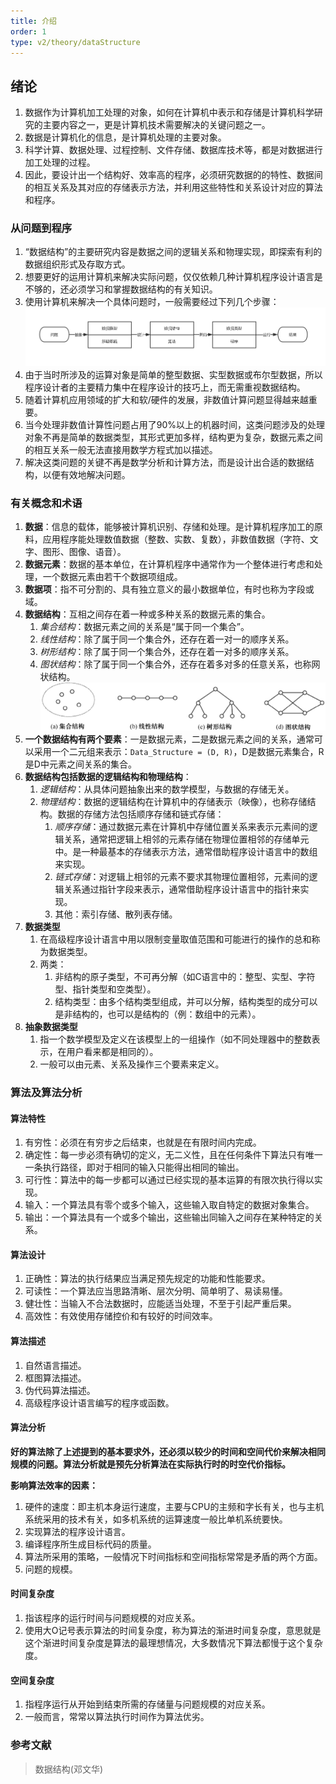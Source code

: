 ```yaml
---
title: 介绍
order: 1
type: v2/theory/dataStructure
---
```


## 绪论

1. 数据作为计算机加工处理的对象，如何在计算机中表示和存储是计算机科学研究的主要内容之一，更是计算机技术需要解决的关键问题之一。
2. 数据是计算机化的信息，是计算机处理的主要对象。
3. 科学计算、数据处理、过程控制、文件存储、数据库技术等，都是对数据进行加工处理的过程。
4. 因此，要设计出一个结构好、效率高的程序，必须研究数据的的特性、数据间的相互关系及其对应的存储表示方法，并利用这些特性和关系设计对应的算法和程序。

### 从问题到程序

1. “数据结构”的主要研究内容是数据之间的逻辑关系和物理实现，即探索有利的数据组织形式及存取方式。
2. 想要更好的运用计算机来解决实际问题，仅仅依赖几种计算机程序设计语言是不够的，还必须学习和掌握数据结构的有关知识。
3. 使用计算机来解决一个具体问题时，一般需要经过下列几个步骤：
![question2result](./images/question2result.png)
4. 由于当时所涉及的运算对象是简单的整型数据、实型数据或布尔型数据，所以程序设计者的主要精力集中在程序设计的技巧上，而无需重视数据结构。
5. 随着计算机应用领域的扩大和软/硬件的发展，非数值计算问题显得越来越重要。
6. 当今处理非数值计算性问题占用了90%以上的机器时间，这类问题涉及的处理对象不再是简单的数据类型，其形式更加多样，结构更为复杂，数据元素之间的相互关系一般无法直接用数学方程式加以描述。
7. 解决这类问题的关键不再是数学分析和计算方法，而是设计出合适的数据结构，以便有效地解决问题。

### 有关概念和术语

1. **数据**：信息的载体，能够被计算机识别、存储和处理。是计算机程序加工的原料，应用程序能处理数值数据（整数、实数、复数），非数值数据（字符、文字、图形、图像、语音）。
2. **数据元素**：数据的基本单位，在计算机程序中通常作为一个整体进行考虑和处理，一个数据元素由若干个数据项组成。
3. **数据项**：指不可分割的、具有独立意义的最小数据单位，有时也称为字段或域。
4. **数据结构**：互相之间存在着一种或多种关系的数据元素的集合。
	1. *集合结构*：数据元素之间的关系是“属于同一个集合”。
	2. *线性结构*：除了属于同一个集合外，还存在着一对一的顺序关系。
	3. *树形结构*：除了属于同一个集合外，还存在着一对多的顺序关系。
	4. *图状结构*：除了属于同一个集合外，还存在着多对多的任意关系，也称网状结构。
	![数据结构类型](./images/data-type.png)
5. **一个数据结构有两个要素**：一是数据元素，二是数据元素之间的关系，通常可以采用一个二元组来表示：`Data_Structure = (D, R)`，D是数据元素集合，R是D中元素之间关系的集合。
6. **数据结构包括数据的逻辑结构和物理结构**：
	1. *逻辑结构*：从具体问题抽象出来的数学模型，与数据的存储无关。
	2. *物理结构*：数据的逻辑结构在计算机中的存储表示（映像），也称存储结构。数据的存储方法包括顺序存储和链式存储：
		1. *顺序存储*：通过数据元素在计算机中存储位置关系来表示元素间的逻辑关系，通常把逻辑上相邻的元素存储在物理位置相邻的存储单元中。是一种最基本的存储表示方法，通常借助程序设计语言中的数组来实现。
		2. *链式存储*：对逻辑上相邻的元素不要求其物理位置相邻，元素间的逻辑关系通过指针字段来表示，通常借助程序设计语言中的指针来实现。
		3. 其他：索引存储、散列表存储。
7. **数据类型**
	1. 在高级程序设计语言中用以限制变量取值范围和可能进行的操作的总和称为数据类型。
	2. 两类：
		1. 非结构的原子类型，不可再分解（如C语言中的：整型、实型、字符型、指针类型和空类型）。
		2. 结构类型：由多个结构类型组成，并可以分解，结构类型的成分可以是非结构的，也可以是结构的（例：数组中的元素）。
8. **抽象数据类型**
	1. 指一个数学模型及定义在该模型上的一组操作（如不同处理器中的整数表示，在用户看来都是相同的）。
	2. 一般可以由元素、关系及操作三个要素来定义。

### 算法及算法分析

#### 算法特性

1. 有穷性：必须在有穷步之后结束，也就是在有限时间内完成。
2. 确定性：每一步必须有确切的定义，无二义性，且在任何条件下算法只有唯一一条执行路径，即对于相同的输入只能得出相同的输出。
3. 可行性：算法中的每一步都可以通过已经实现的基本运算的有限次执行得以实现。
4. 输入：一个算法具有零个或多个输入，这些输入取自特定的数据对象集合。
5. 输出：一个算法具有一个或多个输出，这些输出同输入之间存在某种特定的关系。

#### 算法设计

1. 正确性：算法的执行结果应当满足预先规定的功能和性能要求。
2. 可读性：一个算法应当思路清晰、层次分明、简单明了、易读易懂。
3. 健壮性：当输入不合法数据时，应能适当处理，不至于引起严重后果。
4. 高效性：有效使用存储控价和有较好的时间效率。

#### 算法描述

1. 自然语言描述。
2. 框图算法描述。
3. 伪代码算法描述。
4. 高级程序设计语言编写的程序或函数。

#### 算法分析

**好的算法除了上述提到的基本要求外，还必须以较少的时间和空间代价来解决相同规模的问题。算法分析就是预先分析算法在实际执行时的时空代价指标。**

**影响算法效率的因素：**
1. 硬件的速度：即主机本身运行速度，主要与CPU的主频和字长有关，也与主机系统采用的技术有关，如多机系统的运算速度一般比单机系统要快。
2. 实现算法的程序设计语言。
3. 编译程序所生成目标代码的质量。
4. 算法所采用的策略，一般情况下时间指标和空间指标常常是矛盾的两个方面。
5. 问题的规模。

#### 时间复杂度

1. 指该程序的运行时间与问题规模的对应关系。
2. 使用大O记号表示算法的时间复杂度，称为算法的渐进时间复杂度，意思就是这个渐进时间复杂度是算法的最理想情况，大多数情况下算法都慢于这个复杂度。

#### 空间复杂度

1. 指程序运行从开始到结束所需的存储量与问题规模的对应关系。
2. 一般而言，常常以算法执行时间作为算法优劣。

### 参考文献

> 数据结构(邓文华)